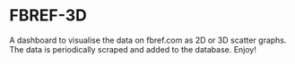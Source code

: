 # FBREF-3D

A dashboard to visualise the data on fbref.com as 2D or 3D scatter graphs. The data is periodically scraped and added 
to the database. Enjoy!
